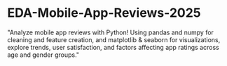 # EDA-Mobile-App-Reviews-2025
"Analyze mobile app reviews with Python! Using pandas and numpy for cleaning and feature creation, and matplotlib &amp; seaborn for visualizations, explore trends, user satisfaction, and factors affecting app ratings across age and gender groups."
